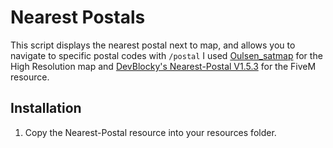 # Nearest Postals

This script displays the nearest postal next to map, and allows you to navigate to specific postal codes with `/postal`
I used [Oulsen_satmap](https://github.com/Oulsen/oulsen_satmap) for the High Resolution map and [DevBlocky's Nearest-Postal V1.5.3](https://github.com/DevBlocky/nearest-postal) for the FiveM resource.

## Installation

1. Copy the Nearest-Postal resource into your resources folder.
